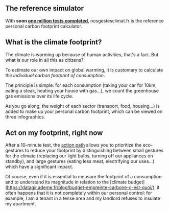 ## The reference simulator

With **soon [one million tests completed](/stats)**, nosgestesclimat.fr is the reference personal carbon footprint calculator.

## What is the climate footprint?

The climate is warming up because of human activities, that's a fact. But what is our role in all this as citizens?

To estimate our own impact on global warming, it is customary to calculate _the individual carbon footprint of consumption_.

The principle is simple: for each consumption (taking your car for 10km, eating a steak, heating your house with gas...), we count the greenhouse gas emissions over its life cycle.

As you go along, the weight of each sector (transport, food, housing...) is added to make up your personal carbon footprint, which can be viewed on three infographics.

## Act on my footprint, right now

After a 10-minute test, the [action path](https://nosgestesclimat.fr/actions/liste) allows you to prioritize the eco-gestures to reduce your footprint by distinguishing between small gestures for the climate (replacing our light bulbs, turning off our appliances on standby), and large gestures (eating less meat, electrifying our uses...) which have a significant impact.

Of course, even if it is essential to measure the footprint of a consumption and to understand its magnitude in relation to the [climate budget] (https://datagir.ademe.fr/blog/budget-empreinte-carbone-c-est-quoi/), it often happens that it is not completely within our personal control: for example, I am a tenant in a tense area and my landlord refuses to insulate my apartment.

